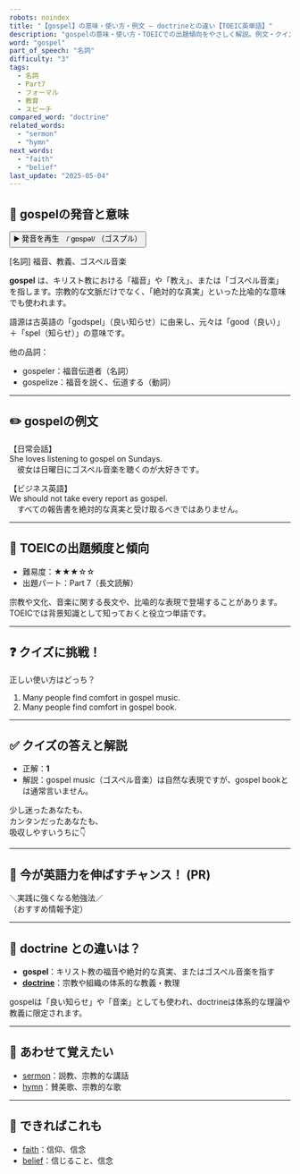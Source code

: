 ```yaml
---
robots: noindex
title: "【gospel】の意味・使い方・例文 ― doctrineとの違い【TOEIC英単語】"
description: "gospelの意味・使い方・TOEICでの出題傾向をやさしく解説。例文・クイズ付きでdoctrineとの違いもわかりやすく学べます。"
word: "gospel"
part_of_speech: "名詞"
difficulty: "3"
tags:
  - 名詞
  - Part7
  - フォーマル
  - 教育
  - スピーチ
compared_word: "doctrine"
related_words:
  - "sermon"
  - "hymn"
next_words:
  - "faith"
  - "belief"
last_update: "2025-05-04"
---
```


## 🔰 gospelの発音と意味

<button class="play-audio" onclick="playTTS('gospel')">
  <span class="play-audio-main">
    ▶️ 発音を再生　/ˈɡɒspəl/
  </span>
  <span class="play-audio-sub">
    （ゴスプル）
  </span>
</button>

[名詞] 福音、教義、ゴスペル音楽

**gospel** は、キリスト教における「福音」や「教え」、または「ゴスペル音楽」を指します。宗教的な文脈だけでなく、「絶対的な真実」といった比喩的な意味でも使われます。

語源は古英語の「godspel」（良い知らせ）に由来し、元々は「good（良い）」＋「spel（知らせ）」の意味です。

他の品詞：  
- gospeler：福音伝道者（名詞）
- gospelize：福音を説く、伝道する（動詞）

---

## ✏️ gospelの例文

【日常会話】  
She loves listening to gospel on Sundays.  
　彼女は日曜日にゴスペル音楽を聴くのが大好きです。

【ビジネス英語】  
We should not take every report as gospel.  
　すべての報告書を絶対的な真実と受け取るべきではありません。

---

## 🎯 TOEICの出題頻度と傾向

- 難易度：★★★☆☆
- 出題パート：Part 7（長文読解）

宗教や文化、音楽に関する長文や、比喩的な表現で登場することがあります。TOEICでは背景知識として知っておくと役立つ単語です。

---

## ❓ クイズに挑戦！

正しい使い方はどっち？

1. Many people find comfort in gospel music.  
2. Many people find comfort in gospel book.

---

## ✅ クイズの答えと解説

- 正解：**1**
- 解説：gospel music（ゴスペル音楽）は自然な表現ですが、gospel bookとは通常言いません。

少し迷ったあなたも、  
カンタンだったあなたも、  
吸収しやすいうちに👇️

---

## 🚀 今が英語力を伸ばすチャンス！ (PR)

<div class="info-center">
＼実践に強くなる勉強法／<br>  
（おすすめ情報予定）
</div>

---

## 🤔  doctrine との違いは？

- **gospel**：キリスト教の福音や絶対的な真実、またはゴスペル音楽を指す
- **[doctrine](/word/doctrine/)**：宗教や組織の体系的な教義・教理

gospelは「良い知らせ」や「音楽」としても使われ、doctrineは体系的な理論や教義に限定されます。

---

## 🧩 あわせて覚えたい

- [sermon](/word/sermon/)：説教、宗教的な講話
- [hymn](/word/hymn/)：賛美歌、宗教的な歌

---

## 📖 できればこれも

- [faith](/word/faith/)：信仰、信念
- [belief](/word/belief/)：信じること、信念

<!-- cvid: aid41_bid46 -->
